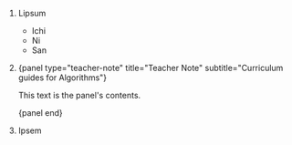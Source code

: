 1.  Lipsum

    *   Ichi
    *   Ni
    *   San

2.  {panel type="teacher-note" title="Teacher Note" subtitle="Curriculum guides for Algorithms"}

    This text is the panel's contents.

    {panel end}

3.  Ipsem
